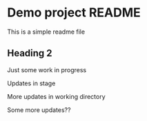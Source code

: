 # Demo project README
This is a simple readme file
## Heading 2

Just some work in progress

Updates in stage

More updates in working directory


Some more updates??
